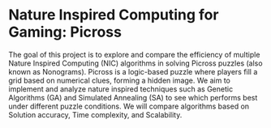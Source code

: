 # Nature Inspired Computing for Gaming: Picross

The goal of this project is to explore and compare the efficiency of multiple Nature Inspired Computing (NIC) algorithms in solving Picross puzzles (also known as Nonograms). Picross is a logic-based puzzle where players fill a grid based on numerical clues, forming a hidden image. We aim to implement and analyze nature inspired techniques such as Genetic Algorithms (GA) and Simulated Annealing (SA) to see which performs best under different puzzle conditions. We will compare algorithms based on Solution accuracy, Time complexity, and Scalability.
